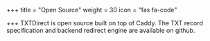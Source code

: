 +++
title = "Open Source"
weight = 30
icon = "fas fa-code"

+++
TXTDirect is open source built on top of Caddy. The TXT record specification and backend redirect engine are available on github.
